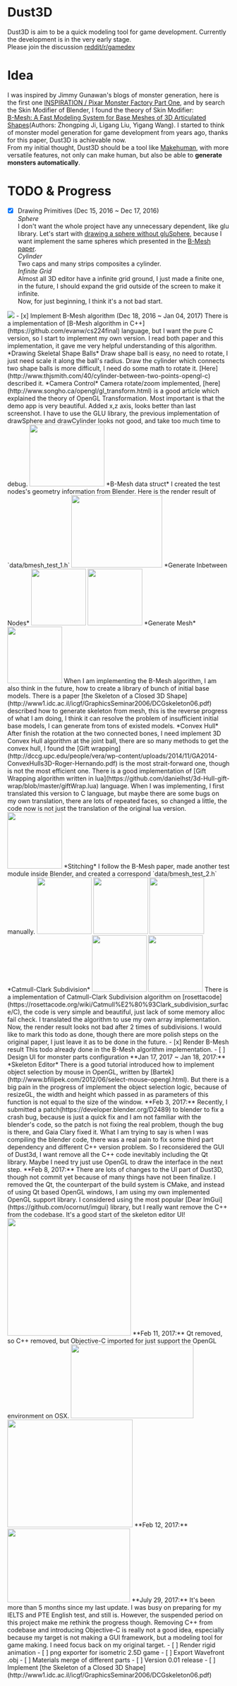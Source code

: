 Dust3D
=========
Dust3D is aim to be a quick modeling tool for game development. Currently the development is in the very early stage.  
Please join the discussion [reddit/r/gamedev]( https://www.reddit.com/r/gamedev/comments/5iuf3h/i_am_writting_a_3d_monster_model_generate_tool/)

Idea
===========
I was inspired by Jimmy Gunawan's blogs of monster generation, here is the first one [INSPIRATION / Pixar Monster Factory Part One](http://blendersushi.blogspot.com.au/2013/06/inspiration-pixar-monster-factory-part.html), and by search the Skin Modifier of Blender, I found the theory of Skin Modifier:    
[B-Mesh: A Fast Modeling System for Base Meshes
of 3D Articulated Shapes](http://citeseerx.ist.psu.edu/viewdoc/download?doi=10.1.1.357.7134&rep=rep1&type=pdf)(Authors: Zhongping Ji, Ligang Liu, Yigang Wang). I started to think of monster model generation for game development from years ago, thanks for this paper, Dust3D is achievable now.  
From my initial thought, Dust3D should be a tool like [Makehuman](http://www.makehuman.org), with more versatile features, not only can make human, but also be able to **generate monsters automatically**.  

TODO & Progress
==============
- [x] Drawing Primitives (Dec 15, 2016 ~ Dec 17, 2016)   
*Sphere*  
I don't want the whole project have any unnecessary dependent, like glu library.
Let's start with [drawing a sphere without gluSphere]( http://stackoverflow.com/questions/7687148/drawing-sphere-in-opengl-without-using-glusphere), because I want implement the same spheres which presented in the [B-Mesh paper](http://citeseerx.ist.psu.edu/viewdoc/download?doi=10.1.1.357.7134&rep=rep1&type=pdf).   
*Cylinder*  
Two caps and many strips composites a cylinder.  
*Infinite Grid*  
Almost all 3D editor have a infinite grid ground, I just made a finite one, in the future, I should expand the grid outside of the screen to make it infinite.  
Now, for just beginning, I think it's a not bad start.
<img src="screenshot/dust3d_sphere_cylinder.png">  
- [x] Implement B-Mesh algorithm (Dec 18, 2016 ~ Jan 04, 2017)   
There is a implementation of [B-Mesh algorithm in C++](https://github.com/evanw/cs224final) language, but I want the pure C version, so I start to implement my own version. I read both paper and this implementation, it gave me very helpful understanding of this algorithm.    
*Drawing Skeletal Shape Balls*  
Draw shape ball is easy, no need to rotate, I just need scale it along the ball's radius.
Draw the cylinder which connects two shape balls is more difficult, I need do some math to rotate it. [Here](http://www.thjsmith.com/40/cylinder-between-two-points-opengl-c) described it.  
*Camera Control*  
Camera rotate/zoom implemented, [here](http://www.songho.ca/opengl/gl_transform.html) is a good article which explained the theory of OpenGL Transformation. Most important is that the demo app is very beautiful.  
Added x,z axis, looks better than last screenshot.   
I have to use the GLU library, the previous implementation of drawSphere and drawCylinder looks not good, and take too much time to debug.  
<img src="screenshot/dust3d_node_edge_with_glu.png" width="170" height="140">  
*B-Mesh data struct*  
I created the test nodes's geometry information from Blender. Here is the render result of `data/bmesh_test_1.h`  
<img src="screenshot/dust3d_bmesh_nodes.png" width="206" height="164">  
*Generate Inbetween Nodes*  
<img src="screenshot/dust3d_bmesh_skeleton.png" width="124" height="128">  <img src="screenshot/dust3d_bmesh_inbetween.png" width="124" height="128">  
*Generate Mesh*  
<img src="screenshot/dust3d_generate_quad.png" width="124" height="128">  
When I am implementing the B-Mesh algorithm, I am also think in the future, how to create a library of bunch of initial base models. There is a paper [the Skeleton of a Closed 3D Shape](http://www1.idc.ac.il/icgf/GraphicsSeminar2006/DCGskeleton06.pdf) described how to generate skeleton from mesh, this is the reverse progress of what I am doing, I think it can resolve the problem of insufficient initial base models, I can generate from tons of existed models.  
*Convex Hull*  
After finish the rotation at the two connected bones, I need implement 3D Convex Hull algorithm at the joint ball, there are so many methods to get the convex hull, I found the [Gift wrapping](http://dccg.upc.edu/people/vera/wp-content/uploads/2014/11/GA2014-ConvexHulls3D-Roger-Hernando.pdf) is the most strait-forward one, though is not the most efficient one.  
There is a good implementation of [Gift Wrapping algorithm written in lua](https://github.com/danielhst/3d-Hull-gift-wrap/blob/master/giftWrap.lua) language. When I was implementing, I first translated this version to C language, but maybe there are some bugs on my own translation, there are lots of repeated faces, so changed a little, the code now is not just the translation of the original lua version.  
<img src="screenshot/dust3d_convex_hull.png" width="124" height="128">  
*Stitching*  
I follow the B-Mesh paper, made another test module inside Blender, and created a correspond `data/bmesh_test_2.h` manually.  
<img src="screenshot/dust3d_bmesh_test_2.png" width="124" height="128">  <img src="screenshot/dust3d_bmesh_joint_1.png" width="124" height="128">  <img src="screenshot/dust3d_bmesh_joint_2.png" width="124" height="128">  
*Catmull-Clark Subdivision*  
<img src="screenshot/dust3d_subdivide_catmull_clark.png" width="124" height="128">  <img src="screenshot/dust3d_bmesh_subdivide_2.png" width="124" height="128">    
There is a implementation of Catmull-Clark Subdivision algorithm on [rosettacode](https://rosettacode.org/wiki/Catmull%E2%80%93Clark_subdivision_surface/C), the code is very simple and beautiful, just lack of some memory alloc fail check. I translated the algorithm to use my own array implementation.  
Now, the render result looks not bad after 2 times of subdivisions. I would like to mark this todo as done, though there are more polish steps on the original paper, I just leave it as to be done in the future.
- [x] Render B-Mesh result  
This todo already done in the B-Mesh algorithm implementation.  
- [ ] Design UI for monster parts configuration  
  **Jan 17, 2017 ~ Jan 18, 2017:**    
  *Skeleton Editor*  
  There is a good tutorial introduced how to implement object selection by mouse in OpenGL, written by [Bartek](http://www.bfilipek.com/2012/06/select-mouse-opengl.html).  
  But there is a big pain in the progress of implement the object selection logic, because of resizeGL, the width and height which passed in as parameters of this function is not equal to the size of the window.  
  **Feb 3, 2017:**  
  Recently, I submitted a patch(https://developer.blender.org/D2489) to blender to fix a crash bug, because is just a quick fix and I am not familiar with the blender's code, so the patch is not fixing the real problem, though the bug is there, and Gaia Clary fixed it. What I am trying to say is when I was compiling the blender code, there was a real pain to fix some third part dependency and different C++ version problem.  
  So I reconsidered the GUI of Dust3d, I want remove all the C++ code inevitably including the Qt library. Maybe I need try just use OpenGL to draw the interface in the next step.  
  **Feb 8, 2017:**  
  There are lots of changes to the UI part of Dust3D, though not commit yet because of many things have not been finalize.  
  I removed the Qt, the counterpart of the build system is CMake, and instead of using Qt based OpenGL windows, I am using my own implemented OpenGL support library. I considered using the most popular [Dear ImGui](https://github.com/ocornut/imgui) library, but I really want remove the C++ from the codebase. It's a good start of the skeleton editor UI!  
  <img src="screenshot/dust3d_imgui.png" width="280" height="266">  
  **Feb 11, 2017:**  
  Qt removed, so C++ removed, but Objective-C imported for just support the OpenGL environment on OSX.  
  <img src="screenshot/dust3d_glw_preview.png" width="278" height="167"><img src="screenshot/dust3d_glw_preview_dark.png" width="284" height="244">  
  **Feb 12, 2017:**  
  <img src="screenshot/dust3d_glw_preview_dark_2.png" width="278" height="167">  
  **July 29, 2017:**  
  It's been more than 5 months since my last update. I was busy on preparing for my IELTS and PTE English test, and still is. However, the suspended period on this project make me rethink the progress though. Removing C++ from codebase and introducing Objective-C is really not a good idea, especially because my target is not making a GUI framework, but a modeling tool for game making. I need focus back on my original target. 
- [ ] Render rigid animation  
- [ ] png exporter for isometric 2.5D game  
- [ ] Export Wavefront .obj
- [ ] Materials merge of different parts      
- [ ] Version 0.01 release  
- [ ] Implement [the Skeleton of a Closed 3D Shape](http://www1.idc.ac.il/icgf/GraphicsSeminar2006/DCGskeleton06.pdf)  
